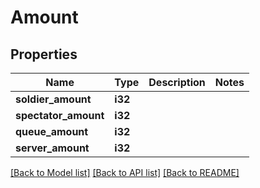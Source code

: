 # Amount

## Properties

Name | Type | Description | Notes
------------ | ------------- | ------------- | -------------
**soldier_amount** | **i32** |  | 
**spectator_amount** | **i32** |  | 
**queue_amount** | **i32** |  | 
**server_amount** | **i32** |  | 

[[Back to Model list]](../README.md#documentation-for-models) [[Back to API list]](../README.md#documentation-for-api-endpoints) [[Back to README]](../README.md)


